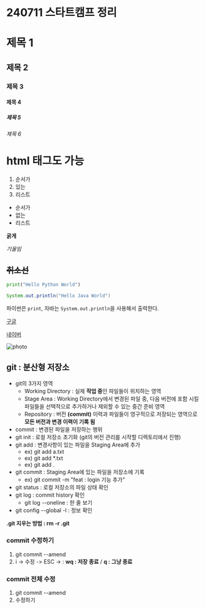 # 240711 스타트캠프 정리

# 제목 1
## 제목 2
### 제목 3
#### 제목 4
##### 제목 5
###### 제목 6

<h1>html 태그도 가능</h1>

1. 순서가
2. 있는
3. 리스트

- 순서가
- 없는
- 리스트


**굵게**

*기울임*

~~취소선~~
---

```python
print("Hello Python World")
```

```Java
System.out.println("Hello Java World")
```

파이썬은 `print`, 자바는 `System.out.println`을 사용해서 출력한다.

[구글](https://google.com)

[네이버](https://naver.com)

![photo](https://picsum.photos/200/300)


## git : 분산형 저장소
- git의 3가지 영역
    - Working Directory : 실제 **작업 중**인 파일들이 위치하는 영역
    - Stage Area : Working Directory에서 변경된 파일 중, 다음 버전에 포함 시킬 파일들을 선택적으로 추가하거나 제외할 수 있는 중간 준비 영역
    - Repository : 버전 **(commit)** 이력과 파일들이 영구적으로 저장되는 영역으로 **모든 버전과 변경 이력이 기록 됨**
- commit : 변경된 파일을 저장하는 행위
- git init : 로컬 저장소 초기화 (git의 버전 관리를 시작할 디렉토리에서 진행)
- git add : 변경사항이 있는 파일을 Staging Area에 추가
    - ex) git add a.txt
    - ex) git add *.txt
    - ex) git add .
- git commit : Staging Area에 있는 파일을 저장소에 기록
    - ex) git commit -m "feat : login 기능 추가"
- git status : 로컬 저장소의 파일 상태 확인
- git log : commit history 확인
    - git log --oneline : 한 줄 보기
- git config --global -l : 정보 확인

**.git 지우는 방법 : rm -r .git**

### commit 수정하기
<!-- 1. commit의 hash 값 확인 -->
1. git commit --amend
2. i -> 수정 -> ESC -> : **wq : 저장 종료** / **q : 그냥 종료**

### commit 전체 수정
1. git commit --amend
2. 수정하기
